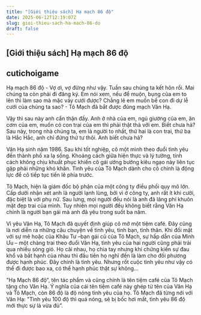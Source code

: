 ```yaml
---
title: "[Giới thiệu sách] Hạ mạch 86 độ"
date: 2025-06-12T12:19:07Z
slug: gioi-thieu-sach-ha-mach-86-do
draft: false
---
```


## [Giới thiệu sách] Hạ mạch 86 độ

## cutichoigame

Hạ mạch 86 độ - Vợ ơi, vợ đừng như vậy. Tuần sau chúng ta kết hôn rồi. Mai chúng ta còn phải đi đăng ký. Em nói xem, nếu để muộn, bụng của em to lên thì làm sao mà mặc váy cưới được? Chẳng lẽ em muốn bế con đi dự lễ cưới của chúng ta sao?  - Tô Mạch đã bắt được đúng mạch Văn Hạ.
 
Vậy thì sau này anh cẩn thận đấy. Anh ở nhà của em, ngủ giường của em, ăn cơm của em, muốn có con trai của em thì phải thật thà với em. Biết chưa hả? Sau này, trong nhà chúng ta, em là người to nhất, thứ hai là con trai, thứ ba là Hắc Hắc, anh chỉ đứng thứ tư thôi. Anh biết chưa hả? 
 
Văn Hạ sinh năm 1986. Sau khi tốt nghiệp, cô một mình theo đuổi tình yêu đến thành phố xa lạ sống. Khoảng cách giữa hiện thực và lý tưởng, tính cách không chịu khuất phục khiến cô gái ướng bướng kiêu ngạo này liên tục gặp phải những khó khăn. Tình yêu của Tô Mạch dành cho cô chính là động lực để cô tiếp tục tiến lê phía trước.
 
Tô Mạch, hiện là giám đốc bộ phận của một công ty điều phối quy mô lớn. Cấp dưới nhận xét anh là người lạnh lùng, bởi vì ở công ty, anh rất ít khi cười, đặc biệt là với phụ nữ. Sau lưng, mọi người đều nói là anh đã lãng phí khuôn mặt đẹp trai của mình. Tuy nhiên mọi người đều không biết rằng Văn Hạ chính là người bạn gái mà anh đã yêu trong suốt ba năm.
 
Vì yêu Văn Hạ, Tô Mạch đã quyết định giúp cô mở một tiệm café. Đây cũng là nơi diễn ra những câu chuyện về tình yêu, tình bạn, tình thân. Khi đối mặt với sự mê hoặc của Khâu Tư –bạn gái cũ của Tô Mạch, sự hấp dẫn của Minh Ưu – một chàng trai theo đuổi Văn Hạ, tình yêu của hai người cũng phải trải qua nhiều sóng gió. Họ cãi nhau, họ chia tay nhưng khi chứng kiến sự đau khổ và bất hạnh của nhau thì đầu tiên họ nghĩ đến là làm cho đối phương được hạnh phúc. Đây chính là tình yêu. Nhưng rốt cuộc tình yêu như vậy có thể đi được bao xa, có thể hạnh phúc thật sự không…
 
"Hạ Mạch 86 độ”, tên tác phẩm và cũng chính là tên tiệm café của Tô Mạch tặng cho Văn Hạ. Ý nghĩa của cái tên tiệm café này ghép từ tên của Văn Hạ và Tô Mạch, còn 86 độ là độ nóng tình yêu của họ. Tô Mạch đã từng nới với Văn Hạ: "Tình yêu 100 độ thì quá nóng, sẽ bị bốc hơi mất, tình yêu 86 độ mới thực sự là vừa đủ”.